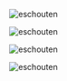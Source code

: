 <p align="center"><img src="https://github-readme-streak-stats.herokuapp.com/?user=eschouten&" alt="eschouten" /></p>
<p align="center"><img src="https://github-readme-stats.vercel.app/api?username=eschouten&show_icons=true&locale=en" alt="eschouten" /></p>
<p align="center"><img src="https://github-readme-stats.vercel.app/api/top-langs?username=eschouten&show_icons=true&locale=en&layout=compact" alt="eschouten" /></p>
<p align="center"><img src="https://github-profile-trophy.vercel.app/?username=eschouten" alt="eschouten" /></p>
